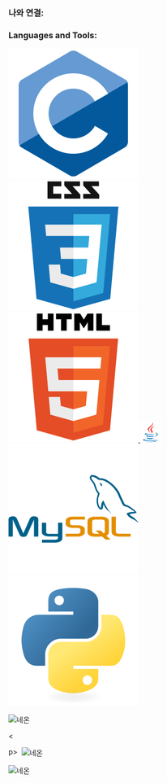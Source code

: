 <h3 align="left">나와 연결:</h3>
<p align="left">
</p>

<h3 align="left">Languages and Tools:</h3>
<p align="left"> <a href="https://www.cprogramming.com/" target="_blank" rel="noreferrer"입니다> <img src="https://raw.githubusercontent.com/devicons/devicon/master/icons/c/c-original.svg" alt="c" 너비="40" 높이="40"/> </A> <a href="https://www.w3schools.com/css/" target="_blank" rel="noreferrer"입니다> <img src="https://raw.githubusercontent.com/devicons/devicon/master/icons/css3/css3-original-wordmark.svg" alt="css3" 너비="40" 높이="40"/> </A> <a href="https://www.w3.org/html/" target="_blank" rel="noreferrer"> <img src="https://raw.githubusercontent.com/devicons/devicon/master/icons/html5/html5-original-wordmark.svg" alt="html5" 너비="40" 높이="40"/> </A> <a href="https://www.java.com" target="_blank" rel="noreferrer"> <img src="https://raw.githubusercontent.com/devicons/devicon/master/icons/java/java-original.svg" alt="java" 너비="40" height="40"/> </A> <a href="https://www.mysql.com/" target="_blank" rel="noreferrer"입니다> <img src ="https://raw.githubusercontent.com/devicons/devicon/master/icons/mysql/mysql-original-wordmark.svg"alt = "mysql"너비 = "40"높이 = "40"/ > </A> <a href="https://www.python.org" target="_blank" rel="noreferrer"> <img src="https://raw.githubusercontent.com/devicons/devicon/master/icons/python/python-original.svg" alt="python" 너비="40" 높이="40"/> </A> </p>

<p><img align="왼쪽" src="https://github-readme-stats.vercel.app/api/top-langs?username=neon&show_icons=true&locale=en&layout=compact" alt="네온" /></p><

p>&nbsp; <img align="center" src="https://github-readme-stats.vercel.app/api?username=neon&show_icons=true&locale=en" alt="네온" /></p>

<p><img align="center" src="https://github-readme-streak-stats.herokuapp.com/?user=neon&" alt="네온" /></p>
